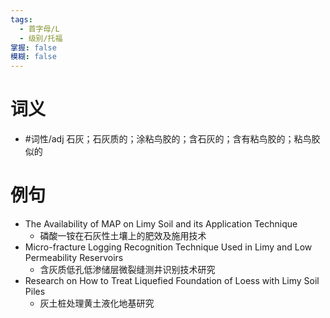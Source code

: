 ```yaml
---
tags:
  - 首字母/L
  - 级别/托福
掌握: false
模糊: false
---
```

# 词义
- #词性/adj  石灰；石灰质的；涂粘鸟胶的；含石灰的；含有粘鸟胶的；粘鸟胶似的
# 例句
- The Availability of MAP on Limy Soil and its Application Technique
	- 磷酸一铵在石灰性土壤上的肥效及施用技术
- Micro-fracture Logging Recognition Technique Used in Limy and Low Permeability Reservoirs
	- 含灰质低孔低渗储层微裂缝测井识别技术研究
- Research on How to Treat Liquefied Foundation of Loess with Limy Soil Piles
	- 灰土桩处理黄土液化地基研究
